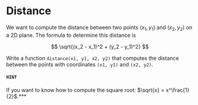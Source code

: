 # Distance

We want to compute the distance between two points $(x_1, y_1)$ and $(x_2, y_2)$ on a 2D plane.
The formula to determine this distance is

$$
\sqrt{(x_2 - x_1)^2 + (y_2 - y_1)^2}
$$

Write a function `distance(x1, y1, x2, y2)` that computes the distance between the points with coordinates `(x1, y1)` and `(x2, y2)`.

#### `HINT`

If you want to know how to compute the square root: $\sqrt{x} = x^\frac{1}{2}$.***

